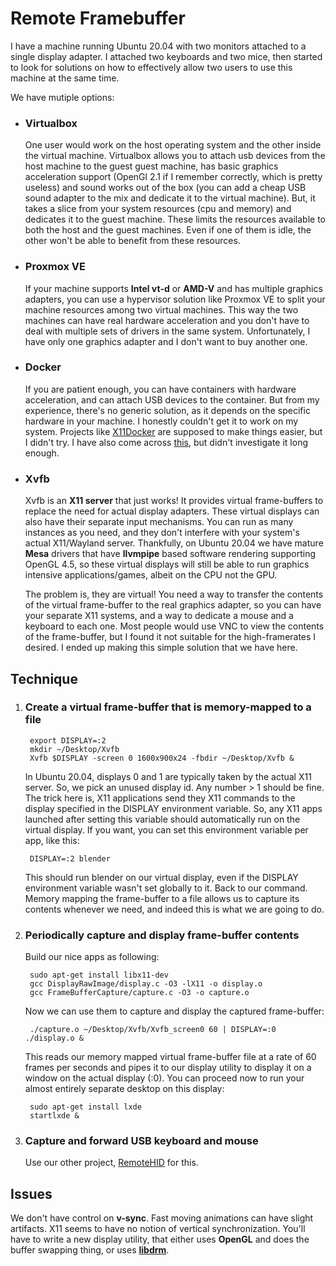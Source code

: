 # Remote Framebuffer
I have a machine running Ubuntu 20.04 with two monitors attached to a single display adapter. I attached two keyboards and two mice, then started to look for solutions on how to effectively allow two users to use this machine at the same time.

We have mutiple options:
- ### Virtualbox
	One user would work on the host operating system and the other inside the virtual machine. Virtualbox allows you to attach usb devices from the host machine to the guest guest machine, has basic graphics acceleration support (OpenGl 2.1 if I remember correctly, which is pretty useless) and sound works out of the box (you can add a cheap USB sound adapter to the mix and dedicate it to the virtual machine). But, it takes a slice from your system resources (cpu and memory) and dedicates it to the guest machine. These limits the resources available to both the host and the guest machines. Even if one of them is idle, the other won't be able to benefit from these resources.

- ### Proxmox VE
	If your machine supports **Intel vt-d** or **AMD-V** and has multiple graphics adapters, you can use a hypervisor solution like Proxmox VE to split your machine resources among two virtual machines. This way the two machines can have real hardware acceleration and you don't have to deal with multiple sets of drivers in the same system. Unfortunately, I have only one graphics adapter and I don't want to buy another one.

- ### Docker
	If you are patient enough, you can have containers with hardware acceleration, and can attach USB devices to the container. But from my experience, there's no generic solution, as it depends on the specific hardware in your machine. I honestly couldn't get it to work on my system. Projects like [X11Docker](https://github.com/mviereck/x11docker) are supposed to make things easier, but I didn't try. 
I have also come across [this](https://www.collabora.com/news-and-blog/blog/2019/04/01/running-android-next-to-wayland/), but didn't investigate it long enough.

- ### Xvfb
	Xvfb is an **X11 server** that just works! It provides virtual frame-buffers to replace the need for actual display adapters. These virtual displays can also have their separate input mechanisms. You can run as many instances as you need, and they don't interfere with your system's actual X11/Wayland server. Thankfully, on Ubuntu 20.04 we have mature **Mesa** drivers that have **llvmpipe** based software rendering supporting OpenGL 4.5, so these virtual displays will still be able to run graphics intensive applications/games, albeit on the CPU not the GPU. 

	The problem is, they are virtual! You need a way to transfer the contents of the virtual frame-buffer to the real graphics adapter, so you can have your separate X11 systems, and a way to dedicate a mouse and a keyboard to each one. Most people would use VNC to view the contents of the frame-buffer, but I found it not suitable for the high-framerates I desired. I ended up making this simple solution that we have here.
	
## Technique
1. ### Create a virtual frame-buffer that is memory-mapped to a file
	
		export DISPLAY=:2
		mkdir ~/Desktop/Xvfb
		Xvfb $DISPLAY -screen 0 1600x900x24 -fbdir ~/Desktop/Xvfb &

	In Ubuntu 20.04, displays 0 and 1 are typically taken by the actual X11 server. So, we pick an unused display id. Any number > 1 should be fine.
	The trick here is, X11 applications send they X11 commands to the display specified in the DISPLAY environment variable. So, any X11 apps launched after setting this variable should automatically run on the virtual display. If you want, you can set this environment variable per app, like this:

		DISPLAY=:2 blender
	This should run blender on our virtual display, even if the DISPLAY environment variable wasn't set globally to it.
	Back to our command. Memory mapping the frame-buffer to a file allows us to capture its contents whenever we need, and indeed this is what we are going to do.

2. ### Periodically capture and display frame-buffer contents
	Build our nice apps as following:
	
		sudo apt-get install libx11-dev
		gcc DisplayRawImage/display.c -O3 -lX11 -o display.o
		gcc FrameBufferCapture/capture.c -O3 -o capture.o

	Now we can use them to capture and display the captured frame-buffer:

		./capture.o ~/Desktop/Xvfb/Xvfb_screen0 60 | DISPLAY=:0 ./display.o &

	This reads our memory mapped virtual frame-buffer file at a rate of 60 frames per seconds and pipes it to our display utility to display it on a window on the actual display (:0). You can proceed now to run your almost entirely separate desktop on this display:
	
		sudo apt-get install lxde
		startlxde &

3.  ### Capture and forward USB keyboard and mouse
	Use our other project, [RemoteHID](https://github.com/raslanove/RemoteHID) for this.

## Issues

We don't have control on **v-sync**. Fast moving animations can have slight artifacts. X11 seems to have no notion of vertical synchronization. You'll have to write a new display utility, that either uses **OpenGL** and does the buffer swapping thing, or uses **[libdrm](https://github.com/dvdhrm/docs/blob/master/drm-howto/modeset-vsync.c)**. 

